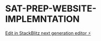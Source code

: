 # SAT-PREP-WEBSITE-IMPLEMNTATION

[Edit in StackBlitz next generation editor ⚡️](https://stackblitz.com/~/github.com/boukdirsaid/SAT-PREP-WEBSITE-IMPLEMNTATION)